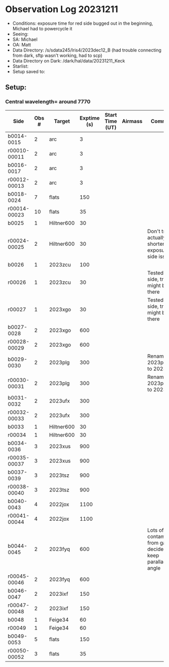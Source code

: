 # Observation Log 20231211

* Conditions: exposure time for red side bugged out in the beginning, Michael had to powercycle it
* Seeing: 
* SA: Michael
* OA: Matt
* Data Directory: /s/sdata245/lris4/2023dec12_B (had trouble connecting from dark, sftp wasn't working, had to scp)
* Data Directory on Dark: /dark/hal/data/20231211_Keck
* Starlist: 
* Setup saved to: 

## Setup: 

    
### Central wavelength= around 7770


| Side | Obs #     | Target    | Exptime (s) | Start Time (UT) | Airmass | Comments                                                   |
|------|-----------|-----------|-------------|-----------------|---------|------------------------------------------------------------|
|b0014-0015|2|arc        |3| |||
|r00010-00011|2|arc        |3| |||
|b0016-0017|2|arc        |3| |||
|r00012-00013|2|arc        |3| |||
|b0018-0024|7|flats        |150| |||
|r00014-00023|10|flats        |35| |||
|b0025|1|Hiltner600        |30| |||
|r00024-00025|2|Hiltner600        |30| ||Don't trust, actually shorter exposure, red side issue|
|b0026|1|2023zcu        |100| |||
|r00026|1|2023zcu        |30| ||Tested for red side, trace might be there|
|r00027|1|2023xgo        |30| ||Tested for red side, trace might be there|
|b0027-0028|2|2023xgo        |600| |||
|r00028-00029|2|2023xgo        |600| |||
|b0029-0030|2|2023plg        |300| ||Rename from 2023plg_S1 to 2023plg|
|r00030-00031|2|2023plg        |300| ||Rename from 2023plg_S1 to 2023plg|
|b0031-0032|2|2023ufx        |300| |||
|r00032-00033|2|2023ufx        |300| |||
|b0033|1|Hiltner600        |30| |||
|r00034|1|Hiltner600        |30| |||
|b0034-0036|3|2023xus        |900| |||
|r00035-00037|3|2023xus        |900| |||
|b0037-0039|3|2023tsz        |900| |||
|r00038-00040|3|2023tsz        |900| |||
|b0040-0043|4|2022jox        |1100| |||
|r00041-00044|4|2022jox        |1100| |||
|b0044-0045|2|2023fyq        |600| ||Lots of contamination from galaxy, decided to keep parallactic angle|
|r00045-00046|2|2023fyq        |600| |||
|b0046-0047|2|2023ixf        |150| |||
|r00047-00048|2|2023ixf        |150| |||
|b0048|1|Feige34        |60| |||
|r00049|1|Feige34        |60| |||
|b0049-0053|5|flats        |150| |||
|r00050-00052|3|flats        |35| |||
